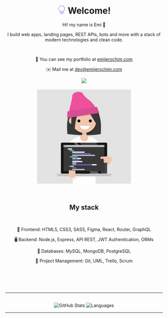 <body>
  <div class="header">
    <div class="text" align="center">
      <h1>
        <img src="https://github.com/emijerochim/emijerochim/blob/main/src/images/logo.png" width="27px"> 
        Welcome!
      </h1>
      <p>Hi! my name is Emi 👋</p>
      <p>I build web apps, landing pages, REST APIs, bots and more with a stack of modern technologies and clean code.</p>
      <br>
      <p align="center">💼  You can see my portfolio at <a href="https://emijerochim.com/">emijerochim.com</a>
      <p align="center">✉️  Mail me at <a href="mailto:dev@emijerochim.com/">dev@emijerochim.com</a></p>
      <a href="https://www.linkedin.com/in/emijerochim/"><img src="https://img.shields.io/badge/LinkedIn-0077B5?style=for-the-badge&logo=linkedin&logoColor=white" /></a>
      <br></br>
      <a href="https://emijerochim.com/" target="_blank"><img align="center" alt="Code" width="300px" src="/src/images/code.jpg"/></a>
      <br>
    </div>
      <br></br>
    <div class="text">
      <h2 align="center">My stack</h2>
      <br>
      <p align="center">📱 Frontend: HTML5, CSS3, SASS, Figma, React, Router, GraphQL</p>
      <p align="center">🖥️ Backend: Node.js, Express, API REST, JWT Authentication, ORMs</p>
      <p align="center">💾 Databases: MySQL, MongoDB, PostgreSQL</p>
      <p align="center">👥 Project Management: Git, UML, Trello, Scrum</p>
      <p align="center"> </p>
      <br>
    </div>
  </div>
  <br>
  <hr>
  <div class="git-stats" align="center">
    <br>
    <img alt="GitHub Stats" height="180px" src="https://github-readme-stats.vercel.app/api?username=emijerochim&show_icons=true&hide=stars,issues&theme=react&line_height=27&count_private=true"/>
    <img alt="Languages" height="180px" src="https://github-readme-stats.vercel.app/api/top-langs/?username=emijerochim&langs_count=3&theme=react"/>
  </div>
  <hr>
</body>
